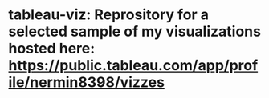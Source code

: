 # tableau-viz: Reprository for a selected sample of my visualizations hosted here: https://public.tableau.com/app/profile/nermin8398/vizzes
